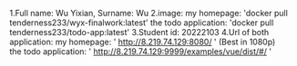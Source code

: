 1.Full name: Wu Yixian,  Surname: Wu
2.image:
my homepage: 'docker pull tenderness233/wyx-finalwork:latest'
the todo application: 'docker pull tenderness233/todo-app:latest'
3.Student id: 20222103
4.Url of both application:
my homepage: ' http://8.219.74.129:8080/ '   (Best in 1080p)    
the todo application: ' http://8.219.74.129:9999/examples/vue/dist/#/ '